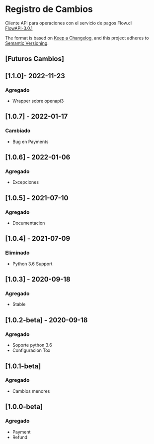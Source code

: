 # Registro de Cambios
Cliente API para operaciones con el servicio de pagos Flow.cl  
[FlowAPI-3.0.1](https://www.flow.cl/docs/api.html)
  
The format is based on [Keep a Changelog](https://keepachangelog.com/en/1.0.0/),
and this project adheres to [Semantic Versioning](https://semver.org/spec/v2.0.0.html).

## [Futuros Cambios]

## [1.1.0]- 2022-11-23
### Agregado
- Wrapper sobre openapi3

## [1.0.7] - 2022-01-17
### Cambiado
- Bug en Payments

## [1.0.6] - 2022-01-06
### Agregado
- Excepciones

## [1.0.5] - 2021-07-10
### Agregado
- Documentacion

## [1.0.4] - 2021-07-09
### Eliminado
- Python 3.6 Support

## [1.0.3] - 2020-09-18
### Agregado
- Stable

## [1.0.2-beta] - 2020-09-18
### Agregado
- Soporte python 3.6
- Configuracion Tox

## [1.0.1-beta]
### Agregado
- Cambios menores

## [1.0.0-beta]
### Agregado
- Payment
- Refund